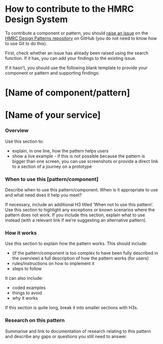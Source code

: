 # How to contribute to the HMRC Design System

To contribute a component or pattern, you should [raise an issue](https://help.github.com/articles/creating-an-issue/) on the [HMRC Design Patterns repository](https://github.com/hmrc/design-patterns/issues) on GitHub (you do not need to know how to use Git to do this).

First, check whether an issue has already been raised using the search function. If it has, you can add your findings to the existing issue.

If it hasn’t, you should use the following blank template to provide your component or pattern and supporting findings:

# [Name of component/pattern]

# [Name of your service]

### Overview
Use this section to:

- explain, in one line, how the pattern helps users
- show a live example - if this is not possible because the pattern is bigger than one screen, you can use screenshots or provide a direct link to a section of a journey on a prototype

### When to use this [pattern/component]
Describe when to use this pattern/component. When is it appropriate to use and what need does it help you meet?

If necessary, include an additional H3 titled ‘When not to use this pattern’. Use this section to highlight any exceptions or known scenarios where the pattern does not work. If you include this section, explain what to use instead (with a relevant link if we’re suggesting an alternative pattern).

### How it works
Use this section to explain how the pattern works. This should include:

- (if the pattern/component is too complex to have been fully described in the overview) a full description of how the pattern works (for users)
- rules/instructions on how to implement it
- steps to follow

It can also include:

- coded examples
- things to avoid
- why it works

If this section is quite long, break it into smaller sections with H3s.

### Research on this pattern
Summarise and link to documentation of research relating to this pattern and describe any gaps or questions you still need to answer.
